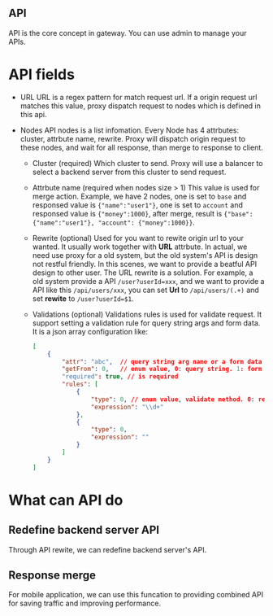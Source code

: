 API
-----------
API is the core concept in gateway. You can use admin to manage your APIs. 

# API fields
* URL
  URL is a regex pattern for match request url. If a origin request url matches this value, proxy dispatch request to nodes which is defined in this api.

* Nodes
  API nodes is a list infomation. Every Node has 4 attrbutes: cluster, attrbute name, rewrite. Proxy will dispatch origin request to these nodes, and wait for all response, than merge to response to client.

  * Cluster (required)
    Which cluster to send. Proxy will use a balancer to select a backend server from this cluster to send request.

  * Attrbute name (required when nodes size > 1)
    This value is used for merge action. Example, we have 2 nodes, one is set to `base` and responsed value is `{"name":"user1"}`, one is set to `account` and responsed value is `{"money":1000}`, after merge, result is `{"base": {"name":"user1"}, "account": {"money":1000}}`.
    
  * Rewrite (optional)
    Used for you want to rewite origin url to your wanted. It usually work together with **URL** attrbute. In actual, we need use proxy for a old system, but the old system's API is design not restful friendly. In this scenes, we want to provide a beatful API design to other user. The URL rewrite is a solution. For example, a old system provide a API `/user?userId=xxx`, and we want to provide a API like this `/api/users/xxx`, you can set **Url** to `/api/users/(.+)` and set **rewite** to `/user?userId=$1`.

  * Validations (optional)
    Validations rules is used for validate request. It support setting a validation rule for query string args and form data. It is a json array configuration like:
    
    ```json
    [
        {
            "attr": "abc",  // query string arg name or a form data field name
            "getFrom": 0,   // enum value, 0: query string. 1: form data 
            "required": true, // is required
            "rules": [
                {
                    "type": 0, // enum value, validate method. 0: regexp. Currently, only support regexp.
                    "expression": "\\d+" 
                },
                {
                    "type": 0,
                    "expression": ""
                }
            ]
        }
    ]
    ``` 

# What can API do

## Redefine backend server API
Through API rewite, we can redefine backend server's API. 

## Response merge
For mobile application, we can use this funcation to providing combined API for saving traffic and improving performance. 
